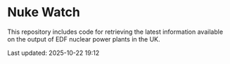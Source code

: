 # Nuke Watch

This repository includes code for retrieving the latest information available on the output of EDF nuclear power plants in the UK.

Last updated: 2025-10-22 19:12